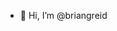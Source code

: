 - 👋 Hi, I’m @briangreid


<!---
briangreid/briangreid is a ✨ special ✨ repository because its `README.md` (this file) appears on your GitHub profile.
You can click the Preview link to take a look at your changes.
--->
